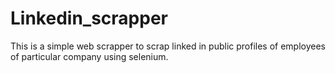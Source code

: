 # Linkedin_scrapper
This is a simple web scrapper to scrap linked in public profiles of employees of particular company using selenium.

